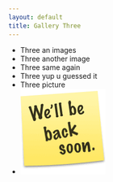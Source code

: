 ```yaml
---
layout: default
title: Gallery Three
---
```


* Three an images
* Three another image
* Three same again
* Three yup u guessed it
* Three picture
* ![Desctipptin](/files/content/gallery-three/backsoon.png "my image title")